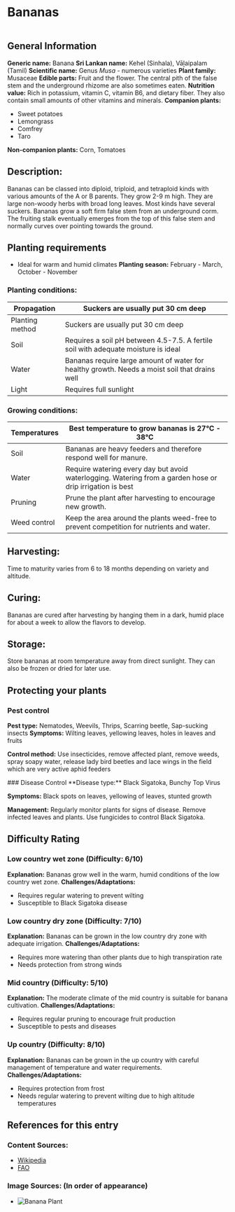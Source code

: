 # Bananas
<IMAGE>

## General Information
**Generic name:** Banana
**Sri Lankan name:** Kehel (Sinhala), Vāḻaipalam (Tamil)
**Scientific name:** Genus *Musa* - numerous varieties
**Plant family:** Musaceae
**Edible parts:** Fruit and the flower. The central pith of the false stem and the underground rhizome are also sometimes eaten.
<update>
**Nutrition value:** Rich in potassium, vitamin C, vitamin B6, and dietary fiber. They also contain small amounts of other vitamins and minerals.
</update>
**Companion plants:**
- Sweet potatoes
- Lemongrass
- Comfrey
- Taro

**Non-companion plants:** Corn, Tomatoes

## Description:
Bananas can be classed into diploid, triploid, and tetraploid kinds with various amounts of the A or B parents. They grow 2-9 m high. They are large non-woody herbs with broad long leaves. Most kinds have several suckers. Bananas grow a soft firm false stem from an underground corm. The fruiting stalk eventually emerges from the top of this false stem and normally curves over pointing towards the ground.

## Planting requirements
- Ideal for warm and humid climates
**Planting season:** February - March, October - November

### Planting conditions:
| **Propagation** | Suckers are usually put 30 cm deep |
|----|----|
| Planting method | Suckers are usually put 30 cm deep |
| Soil | Requires a soil pH between 4.5-7.5. A fertile soil with adequate moisture is ideal |
| Water | Bananas require large amount of water for healthy growth. Needs a moist soil that drains well |
| Light | Requires full sunlight |

### Growing conditions:

| **Temperatures** | Best temperature to grow bananas is 27°C - 38°C |
|----|----|
| Soil | Bananas are heavy feeders and therefore respond well for manure.  |
| Water | Require watering every day but avoid waterlogging. Watering from a garden hose or drip irrigation is best |
| Pruning | Prune the plant after harvesting to encourage new growth.
| Weed control | Keep the area around the plants weed-free to prevent competition for nutrients and water.

## Harvesting:
Time to maturity varies from 6 to 18 months depending on variety and altitude.
<update>
## Curing: 
Bananas are cured after harvesting by hanging them in a dark, humid place for about a week to allow the flavors to develop.

## Storage: 
Store bananas at room temperature away from direct sunlight. They can also be frozen or dried for later use.
</update>
## Protecting your plants
### Pest control
**Pest type:** Nematodes, Weevils, Thrips, Scarring beetle, Sap-sucking insects
<update>
**Symptoms:** Wilting leaves, yellowing leaves, holes in leaves and fruits
</update>

**Control method:** Use insecticides, remove affected plant, remove weeds, spray soapy water, release lady bird beetles and lace wings in the field which are very active aphid feeders

<update>
### Disease Control
**Disease type:** Black Sigatoka, Bunchy Top Virus

**Symptoms:** Black spots on leaves, yellowing of leaves, stunted growth

**Management:** Regularly monitor plants for signs of disease. Remove infected leaves and plants. Use fungicides to control Black Sigatoka.
</update>

## Difficulty Rating
### Low country wet zone (Difficulty: 6/10)
**Explanation:** Bananas grow well in the warm, humid conditions of the low country wet zone.
**Challenges/Adaptations:**
- Requires regular watering to prevent wilting
- Susceptible to Black Sigatoka disease

### Low country dry zone (Difficulty: 7/10)
**Explanation:** Bananas can be grown in the low country dry zone with adequate irrigation.
**Challenges/Adaptations:**
- Requires more watering than other plants due to high transpiration rate
- Needs protection from strong winds

### Mid country (Difficulty: 5/10)
**Explanation:** The moderate climate of the mid country is suitable for banana cultivation.
**Challenges/Adaptations:**
- Requires regular pruning to encourage fruit production
- Susceptible to pests and diseases

### Up country (Difficulty: 8/10)
**Explanation:** Bananas can be grown in the up country with careful management of temperature and water requirements.
**Challenges/Adaptations:**
- Requires protection from frost
- Needs regular watering to prevent wilting due to high altitude temperatures

## References for this entry
### Content Sources:
- [Wikipedia](https://en.wikipedia.org/wiki/Banana)
- [FAO](http://www.fao.org/3/a-i4127e.pdf)

### Image Sources: (In order of appearance)
- ![Banana Plant](/api/attachments.redirect?id=3f8d9e9c-1edb-4a6f-9cdd-b02bc61458fc)